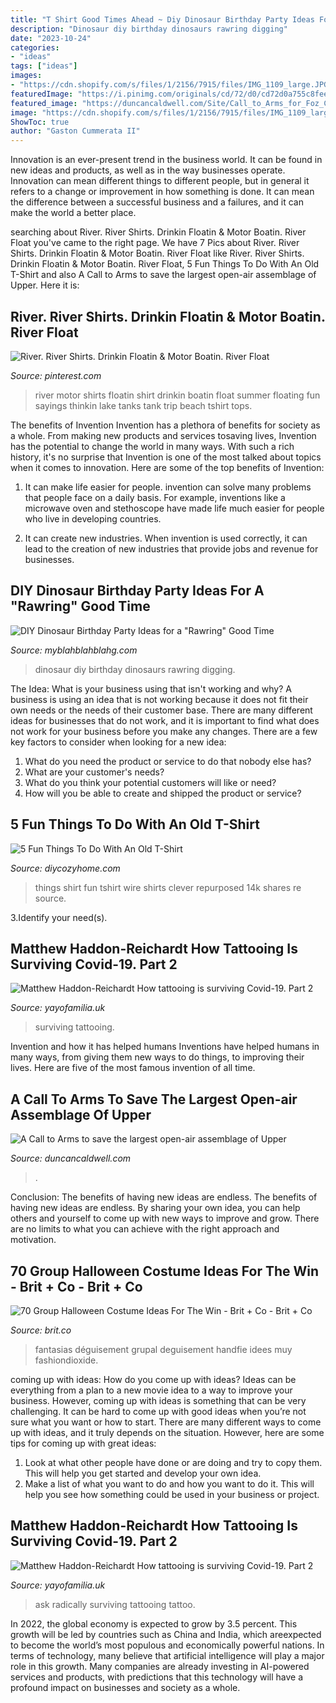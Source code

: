 ```yaml
---
title: "T Shirt Good Times Ahead ~ Diy Dinosaur Birthday Party Ideas For A &quot;rawring&quot; Good Time"
description: "Dinosaur diy birthday dinosaurs rawring digging"
date: "2023-10-24"
categories:
- "ideas"
tags: ["ideas"]
images:
- "https://cdn.shopify.com/s/files/1/2156/7915/files/IMG_1109_large.JPG?v=1591204434"
featuredImage: "https://i.pinimg.com/originals/cd/72/d0/cd72d0a755c8fee9fb1c4606d6528dc1.jpg"
featured_image: "https://duncancaldwell.com/Site/Call_to_Arms_for_Foz_Coa_files/DSCF8785.jpg"
image: "https://cdn.shopify.com/s/files/1/2156/7915/files/IMG_1109_large.JPG?v=1591204434"
ShowToc: true
author: "Gaston Cummerata II"
---
```



Innovation is an ever-present trend in the business world. It can be found in new ideas and products, as well as in the way businesses operate. Innovation can mean different things to different people, but in general it refers to a change or improvement in how something is done. It can mean the difference between a successful business and a failures, and it can make the world a better place.

	

		
searching about River. River Shirts. Drinkin Floatin &amp; Motor Boatin. River Float you've came to the right page. We have 7 Pics about River. River Shirts. Drinkin Floatin &amp; Motor Boatin. River Float like River. River Shirts. Drinkin Floatin &amp; Motor Boatin. River Float, 5 Fun Things To Do With An Old T-Shirt and also A Call to Arms to save the largest open-air assemblage of Upper. Here it is:
		
    
## River. River Shirts. Drinkin Floatin &amp; Motor Boatin. River Float

<img loading=lazy src="https://i.pinimg.com/736x/a7/34/8d/a7348d676e8c1d8b4bea6479869f83db--the-river-motors.jpg" onerror="this.onerror=null;this.src='https://tse4.mm.bing.net/th?id=OIP.gsATV934nqPY_JpBgCR5ogHaLH&amp;pid=15.1';" alt="River. River Shirts. Drinkin Floatin &amp; Motor Boatin. River Float">

_Source: pinterest.com_

>river motor shirts floatin shirt drinkin boatin float summer floating fun sayings thinkin lake tanks tank trip beach tshirt tops. 

	

The benefits of Invention
Invention has a plethora of benefits for society as a whole. From making new products and services tosaving lives, Invention has the potential to change the world in many ways. With such a rich history, it's no surprise that Invention is one of the most talked about topics when it comes to innovation. Here are some of the top benefits of Invention: 
1. It can make life easier for people. invention can solve many problems that people face on a daily basis. For example, inventions like a microwave oven and stethoscope have made life much easier for people who live in developing countries.

2. It can create new industries. When invention is used correctly, it can lead to the creation of new industries that provide jobs and revenue for businesses.

    
## DIY Dinosaur Birthday Party Ideas For A &quot;Rawring&quot; Good Time

<img loading=lazy src="https://i.pinimg.com/originals/cd/72/d0/cd72d0a755c8fee9fb1c4606d6528dc1.jpg" onerror="this.onerror=null;this.src='https://tse1.mm.bing.net/th?id=OIP.jI_FbFKiQfbOx5Gy_hlRKQHaJ4&amp;pid=15.1';" alt="DIY Dinosaur Birthday Party Ideas for a &quot;Rawring&quot; Good Time">

_Source: myblahblahblahg.com_

>dinosaur diy birthday dinosaurs rawring digging. 

	

The Idea: What is your business using that isn't working and why?
A business is using an idea that is not working because it does not fit their own needs or the needs of their customer base. There are many different ideas for businesses that do not work, and it is important to find what does not work for your business before you make any changes. There are a few key factors to consider when looking for a new idea:
1) What do you need the product or service to do that nobody else has?
2) What are your customer's needs?
3) What do you think your potential customers will like or need?
4) How will you be able to create and shipped the product or service?

    
## 5 Fun Things To Do With An Old T-Shirt

<img loading=lazy src="https://diycozyhome.com/wp-content/uploads/2015/03/Tshirt-Repurposed.jpg" onerror="this.onerror=null;this.src='https://tse1.mm.bing.net/th?id=OIP.EoC1sQjfdilT_CPNNztX_gHaD4&amp;pid=15.1';" alt="5 Fun Things To Do With An Old T-Shirt">

_Source: diycozyhome.com_

>things shirt fun tshirt wire shirts clever repurposed 14k shares re source. 

	

3.Identify your need(s).

    
## Matthew Haddon-Reichardt How Tattooing Is Surviving Covid-19. Part 2

<img loading=lazy src="https://cdn.shopify.com/s/files/1/2156/7915/files/IMG_1109_large.JPG?v=1591204434" onerror="this.onerror=null;this.src='https://tse2.mm.bing.net/th?id=OIP.9dTUP05WmiPmKUaS0XwehAAAAA&amp;pid=15.1';" alt="Matthew Haddon-Reichardt How tattooing is surviving Covid-19. Part 2">

_Source: yayofamilia.uk_

>surviving tattooing. 

	

Invention and how it has helped humans
Inventions have helped humans in many ways, from giving them new ways to do things, to improving their lives. Here are five of the most famous invention of all time.

    
## A Call To Arms To Save The Largest Open-air Assemblage Of Upper

<img loading=lazy src="https://duncancaldwell.com/Site/Call_to_Arms_for_Foz_Coa_files/DSCF8785.jpg" onerror="this.onerror=null;this.src='https://tse1.mm.bing.net/th?id=OIP.XDm_ULs7EVviqMesVHTl_AHaJ4&amp;pid=15.1';" alt="A Call to Arms to save the largest open-air assemblage of Upper">

_Source: duncancaldwell.com_

>. 

	

Conclusion: The benefits of having new ideas are endless.
The benefits of having new ideas are endless. By sharing your own idea, you can help others and yourself to come up with new ways to improve and grow. There are no limits to what you can achieve with the right approach and motivation.

    
## 70 Group Halloween Costume Ideas For The Win - Brit + Co - Brit + Co

<img loading=lazy src="https://www.brit.co/media-library/eyJhbGciOiJIUzI1NiIsInR5cCI6IkpXVCJ9.eyJpbWFnZSI6Imh0dHBzOi8vYXNzZXRzLnJibC5tcy8yMjg1MDM0NS9vcmlnaW4uanBnIiwiZXhwaXJlc19hdCI6MTY1NzE5NDQ4MX0.tmKTQi3gm_3UCUeuO8P-2EExGKd4hlGjzHdtlbuvdB0/image.jpg?width=980" onerror="this.onerror=null;this.src='https://tse2.mm.bing.net/th?id=OIP.sLZlodLvOBdbCUnmarlgywHaLG&amp;pid=15.1';" alt="70 Group Halloween Costume Ideas For The Win - Brit + Co - Brit + Co">

_Source: brit.co_

>fantasias déguisement grupal deguisement handfie idees muy fashiondioxide. 

	

coming up with ideas: How do you come up with ideas?
Ideas can be everything from a plan to a new movie idea to a way to improve your business. However, coming up with ideas is something that can be very challenging. It can be hard to come up with good ideas when you’re not sure what you want or how to start. There are many different ways to come up with ideas, and it truly depends on the situation. However, here are some tips for coming up with great ideas: 
1. Look at what other people have done or are doing and try to copy them. This will help you get started and develop your own idea. 
2. Make a list of what you want to do and how you want to do it. This will help you see how something could be used in your business or project. 

    
## Matthew Haddon-Reichardt How Tattooing Is Surviving Covid-19. Part 2

<img loading=lazy src="https://cdn.shopify.com/s/files/1/2156/7915/files/IMG_1064_large.JPG?v=1591204409" onerror="this.onerror=null;this.src='https://tse4.mm.bing.net/th?id=OIP.hWfPzsLTpVPcwa5qmq_tRQAAAA&amp;pid=15.1';" alt="Matthew Haddon-Reichardt How tattooing is surviving Covid-19. Part 2">

_Source: yayofamilia.uk_

>ask radically surviving tattooing tattoo. 

	

In 2022, the global economy is expected to grow by 3.5 percent. This growth will be led by countries such as China and India, which areexpected to become the world’s most populous and economically powerful nations. In terms of technology, many believe that artificial intelligence will play a major role in this growth. Many companies are already investing in AI-powered services and products, with predictions that this technology will have a profound impact on businesses and society as a whole.

